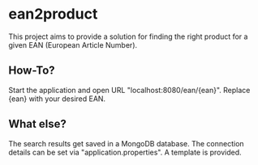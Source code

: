# ean2product
This project aims to provide a solution for finding the right product for a given EAN (European Article Number).

## How-To?
Start the application and open URL "localhost:8080/ean/{ean}". Replace {ean} with your desired EAN.

## What else?
The search results get saved in a MongoDB database. The connection details can be set via "application.properties". A template is provided.
